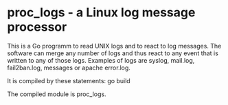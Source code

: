 # proc_logs - a Linux log message processor
This is a Go programm to read UNIX logs and to react to log messages. The software can merge any number of logs and thus react to any event that is written to any of those logs. Examples of logs are syslog, mail.log, fail2ban.log, messages or apache error.log.

It is compiled by these statements:
go build

The compiled module is proc_logs.
